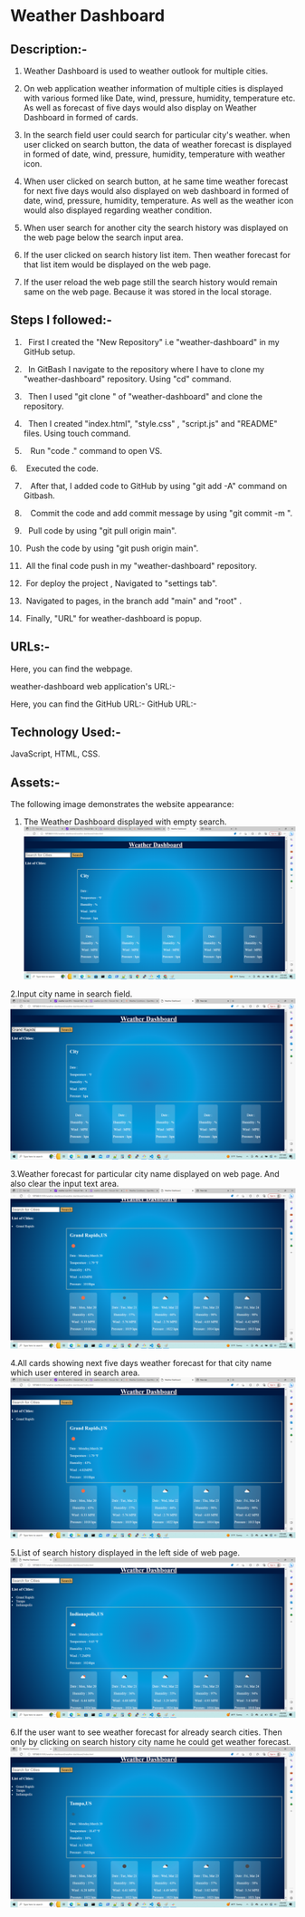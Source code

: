 # Weather Dashboard



## Description:-
1. Weather Dashboard is used to weather outlook for multiple cities.


2. On web application weather information of multiple cities is displayed with various formed like Date, wind, pressure, humidity, temperature etc. As well as forecast of five days would also display on Weather Dashboard in formed of cards.



3. In the search field user could search for particular city's weather. when user clicked on search button, the data of weather forecast is displayed in formed of date, wind, pressure, humidity, temperature with weather icon.


4. When user clicked on search button, at he same time weather forecast for next five days would also displayed on web dashboard in formed of date, wind, pressure, humidity, temperature. As well as the weather icon would also displayed regarding weather condition.


5. When user search for another city the search history was displayed on the web page below the search input area.


6. If the user clicked on search history list item. Then weather forecast for that list item would be displayed on the web page.


7. If the user reload the web page still the search history would remain same on the web page. Because it was stored in the local storage.




## Steps I followed:-


1.   First I created the "New Repository" i.e "weather-dashboard" in my GitHub setup.


2.   In GitBash I navigate to the repository where I have to clone my "weather-dashboard" repository. Using "cd" command.


3.   Then I used "git clone <ssh key>" of "weather-dashboard" and clone the repository.
  
4.   Then I created "index.html", "style.css" , "script.js" and "README" files. Using touch command.


5.    Run "code ." command to open VS.


6.    Executed the code.


7.    After that, I added code to GitHub by using "git add -A" command on Gitbash. 
 
8.    Commit the code and add commit message by using "git commit -m <message>".


9.   Pull code by using "git pull origin main".


10.  Push the code by using "git push origin main".


11.  All the final code push in my "weather-dashboard" repository.


12.  For deploy the project , Navigated to "settings tab".


13.  Navigated to pages, in the branch add "main" and "root" .


14.  Finally, "URL" for weather-dashboard is popup.
 


## URLs:-
Here, you can find the webpage.


weather-dashboard web application's URL:-


Here, you can find the GitHub URL:-
GitHub URL:- 



## Technology Used:-
JavaScript, HTML, CSS.



## Assets:-


The following image demonstrates the website appearance:
1. The Weather Dashboard displayed with empty search.
![Website](./assets/images/screenshot1.png)


2.Input city name in search field.
![Website](./assets/images/screenshot2.png)


3.Weather forecast for particular city name displayed on web page. And also clear the input text area.
![Website](./assets/images/screenshot3.png)


4.All cards showing next five days weather forecast for that city name which user entered in search area.
![Website](./assets/images/screenshot4.png)


5.List of search history displayed in the left side of web page.
![Website](./assets/images/screenshot5.png)


6.If the user want to see weather forecast for already search cities. Then only by clicking on search history city name he could get weather forecast.
![Website](./assets/images/screenshot6.png)


